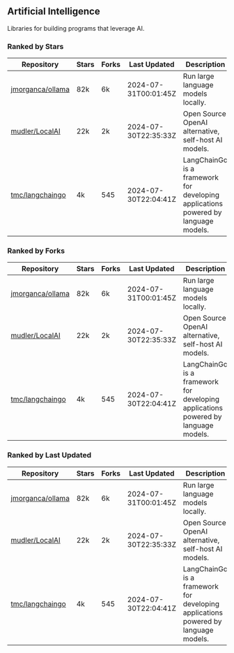 ## Artificial Intelligence

Libraries for building programs that leverage AI.

### Ranked by Stars

| Repository | Stars | Forks | Last Updated | Description | 
|------------|-------|-------|--------------|-------------|
| [jmorganca/ollama](https://github.com/jmorganca/ollama) | 82k | 6k | 2024-07-31T00:01:45Z |  Run large language models locally. |
| [mudler/LocalAI](https://github.com/mudler/LocalAI) | 22k | 2k | 2024-07-30T22:35:33Z |  Open Source OpenAI alternative, self-host AI models. |
| [tmc/langchaingo](https://github.com/tmc/langchaingo) | 4k | 545 | 2024-07-30T22:04:41Z |  LangChainGo is a framework for developing applications powered by language models. |

### Ranked by Forks

| Repository | Stars | Forks | Last Updated | Description | 
|------------|-------|-------|--------------|-------------|
| [jmorganca/ollama](https://github.com/jmorganca/ollama) | 82k | 6k | 2024-07-31T00:01:45Z |  Run large language models locally. |
| [mudler/LocalAI](https://github.com/mudler/LocalAI) | 22k | 2k | 2024-07-30T22:35:33Z |  Open Source OpenAI alternative, self-host AI models. |
| [tmc/langchaingo](https://github.com/tmc/langchaingo) | 4k | 545 | 2024-07-30T22:04:41Z |  LangChainGo is a framework for developing applications powered by language models. |

### Ranked by Last Updated

| Repository | Stars | Forks | Last Updated | Description | 
|------------|-------|-------|--------------|-------------|
| [jmorganca/ollama](https://github.com/jmorganca/ollama) | 82k | 6k | 2024-07-31T00:01:45Z |  Run large language models locally. |
| [mudler/LocalAI](https://github.com/mudler/LocalAI) | 22k | 2k | 2024-07-30T22:35:33Z |  Open Source OpenAI alternative, self-host AI models. |
| [tmc/langchaingo](https://github.com/tmc/langchaingo) | 4k | 545 | 2024-07-30T22:04:41Z |  LangChainGo is a framework for developing applications powered by language models. |

